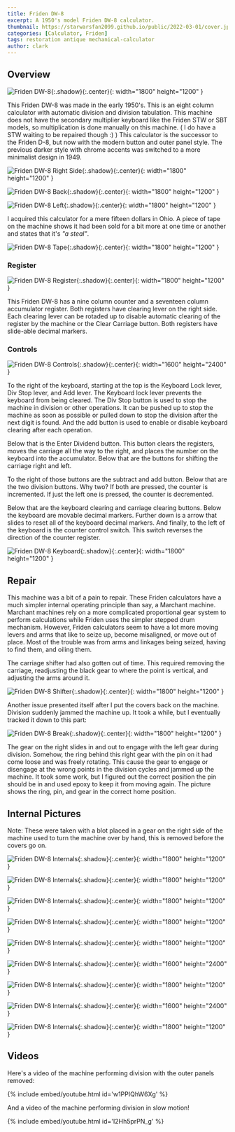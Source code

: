 ```yaml
---
title: Friden DW-8
excerpt: A 1950's model Friden DW-8 calculator.
thumbnail: https://starwarsfan2099.github.io/public/2022-03-01/cover.jpg
categories: [Calculator, Friden]
tags: restoration antique mechanical-calculator
author: clark
---
```


## Overview 


![Friden DW-8](https://starwarsfan2099.github.io/public/2022-03-01/main.jpg){:.shadow}{:.center}{: width="1800" height="1200" }


This Friden DW-8 was made in the early 1950's. This is an eight column calculator with automatic division and division tabulation. This machine does not have the secondary multiplier keyboard like the Friden STW or SBT models, so multiplication is done manually on this machine. ( I do have a STW waiting to be repaired though :) ) This calculator is the successor to the Friden D-8, but now with the modern button and outer panel style. The previous darker style with chrome accents was switched to a more minimalist design in 1949.


![Friden DW-8 Right Side](https://starwarsfan2099.github.io/public/2022-03-01/right_side.jpg){:.shadow}{:.center}{: width="1800" height="1200" }



![Friden DW-8 Back](https://starwarsfan2099.github.io/public/2022-03-01/back.jpg){:.shadow}{:.center}{: width="1800" height="1200" }



![Friden DW-8 Left](https://starwarsfan2099.github.io/public/2022-03-01/left_side.jpg){:.shadow}{:.center}{: width="1800" height="1200" }


I acquired this calculator for a mere fifteen dollars in Ohio. A piece of tape on the machine shows it had been sold for a bit more at one time or another and states that it's *"a steal"*.


![Friden DW-8 Tape](https://starwarsfan2099.github.io/public/2022-03-01/tape.jpg){:.shadow}{:.center}{: width="1800" height="1200" }


### Register


![Friden DW-8 Register](https://starwarsfan2099.github.io/public/2022-03-01/register.jpg){:.shadow}{:.center}{: width="1800" height="1200" }


This Friden DW-8 has a nine column counter and a seventeen column accumulator register. Both registers have clearing lever on the right side. Each clearing lever can be rotaded up to disable automatic clearing of the register by the machine or the Clear Carriage button. Both registers have slide-able decimal markers.

### Controls


![Friden DW-8 Controls](https://starwarsfan2099.github.io/public/2022-03-01/controls.jpg){:.shadow}{:.center}{: width="1600" height="2400" }


To the right of the keyboard, starting at the top is the Keyboard Lock lever, Div Stop lever, and Add lever. The Keyboard lock lever prevents the keyboard from being cleared. The Div Stop button is used to stop the machine in division or other operations. It can be pushed up to stop the machine as soon as possible or pulled down to stop the division after the next digit is found. And the add button is used to enable or disable keyboard clearing after each operation. 

Below that is the Enter Dividend button. This button clears the registers, moves the carriage all the way to the right, and places the number on the keyboard into the accumulator. Below that are the buttons for shifting the carriage right and left. 

To the right of those buttons are the subtract and add button. Below that are the two division buttons. Why two? If both are pressed, the counter is incremented. If just the left one is pressed, the counter is decremented. 

Below that are the keyboard clearing and carriage clearing buttons. Below the keyboard are movable decimal markers. Further down is a arrow that slides to reset all of the keyboard decimal markers. And finally, to the left of the keyboard is the counter control switch. This switch reverses the direction of the counter register. 


![Friden DW-8 Keyboard](https://starwarsfan2099.github.io/public/2022-03-01/keyboard.jpg){:.shadow}{:.center}{: width="1800" height="1200" }


## Repair

This machine was a bit of a pain to repair. These Friden calculators have a much simpler internal operating principle than say, a Marchant machine. Marchant machines rely on a more complicated proportional gear system to perform calculations while Friden uses the simpler stepped drum mechanism. However, Friden calculators seem to have a lot more moving levers and arms that like to seize up, become misaligned, or move out of place. Most of the trouble was from arms and linkages being seized, having to find them, and oiling them. 

The carriage shifter had also gotten out of time. This required removing the carriage, readjusting the black gear to where the point is vertical, and adjusting the arms around it. 


![Friden DW-8 Shifter](https://starwarsfan2099.github.io/public/2022-03-01/shifter.jpg){:.shadow}{:.center}{: width="1800" height="1200" }


Another issue presented itself after I put the covers back on the machine. Division suddenly jammed the machine up. It took a while, but I eventually tracked it down to this part:


![Friden DW-8 Break](https://starwarsfan2099.github.io/public/2022-03-01/break.jpg){:.shadow}{:.center}{: width="1800" height="1200" }


The gear on the right slides in and out to engage with the left gear during division. Somehow, the ring behind this right gear with the pin on it had come loose and was freely rotating. This cause the gear to engage or disengage at the wrong points in the division cycles and jammed up the machine. It took some work, but I figured out the correct position the pin should be in and used epoxy to keep it from moving again. The picture shows the ring, pin, and gear in the correct home position. 


## Internal Pictures

Note: These were taken with a blot placed in a gear on the right side of the machine used to turn the machine over by hand, this is removed before the covers go on.


![Friden DW-8 Internals](https://starwarsfan2099.github.io/public/2022-03-01/internal_1.jpg){:.shadow}{:.center}{: width="1800" height="1200" }



![Friden DW-8 Internals](https://starwarsfan2099.github.io/public/2022-03-01/internal_2.jpg){:.shadow}{:.center}{: width="1800" height="1200" }



![Friden DW-8 Internals](https://starwarsfan2099.github.io/public/2022-03-01/internal_3.jpg){:.shadow}{:.center}{: width="1800" height="1200" }



![Friden DW-8 Internals](https://starwarsfan2099.github.io/public/2022-03-01/internal_4.jpg){:.shadow}{:.center}{: width="1800" height="1200" }



![Friden DW-8 Internals](https://starwarsfan2099.github.io/public/2022-03-01/internal_5.jpg){:.shadow}{:.center}{: width="1800" height="1200" }



![Friden DW-8 Internals](https://starwarsfan2099.github.io/public/2022-03-01/internal_6.jpg){:.shadow}{:.center}{: width="1600" height="2400" }



![Friden DW-8 Internals](https://starwarsfan2099.github.io/public/2022-03-01/internal_7.jpg){:.shadow}{:.center}{: width="1800" height="1200" }



![Friden DW-8 Internals](https://starwarsfan2099.github.io/public/2022-03-01/internal_8.jpg){:.shadow}{:.center}{: width="1600" height="2400" }



![Friden DW-8 Internals](https://starwarsfan2099.github.io/public/2022-03-01/internal_9.jpg){:.shadow}{:.center}{: width="1800" height="1200" }


## Videos

Here's a video of the machine performing division with the outer panels removed:

{% include embed/youtube.html id='w1PPIQhW6Xg' %}

And a video of the machine performing division in slow motion!

{% include embed/youtube.html id='I2Hh5prPN_g' %}
